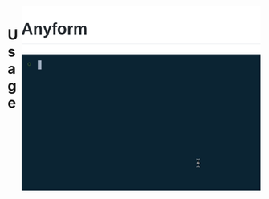 <img src="/packages/config/readme_resources/header2.png" align="right" height="95px">

<img src="/packages/config/readme_resources/demo1.gif" align="right" width="476px">

# Usage

